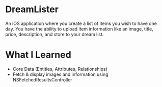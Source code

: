 # DreamLister

An iOS application where you create a list of items you wish to have one day. You have the ability to upload item information like an image, title, price, description, and store to your dream list.

# What I Learned

* Core Data (Entities, Attributes, Relationships)
* Fetch & display images and information using NSFetchedResultsController
